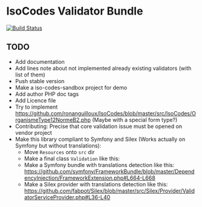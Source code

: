 # IsoCodes Validator Bundle

[![Build Status](https://travis-ci.org/Soullivaneuh/SLLHIsoCodesValidatorBundle.svg?branch=master)](https://travis-ci.org/Soullivaneuh/SLLHIsoCodesValidatorBundle)

## TODO

 * Add documentation
 * Add lines note about not implemented already existing validators (with list of them)
 * Push stable version
 * Make a iso-codes-sandbox project for demo
 * Add author PHP doc tags
 * Add Licence file
 * Try to implement https://github.com/ronanguilloux/IsoCodes/blob/master/src/IsoCodes/OrganismeType12NormeB2.php (Maybe with a special form type?)
 * Contributing: Precise that core validation issue must be opened on vendor project
 * Make this library compliant to Symfony and Silex (Works actually on Symfony but without translations):
   * Move `Resources` onto `src` dir
   * Make a final class `Validation` like this:
   * Make a Symfony bundle with translations detection like this: https://github.com/symfony/FrameworkBundle/blob/master/DependencyInjection/FrameworkExtension.php#L664-L668
   * Make a Silex provider with translations detection like this: https://github.com/fabpot/Silex/blob/master/src/Silex/Provider/ValidatorServiceProvider.php#L36-L40
